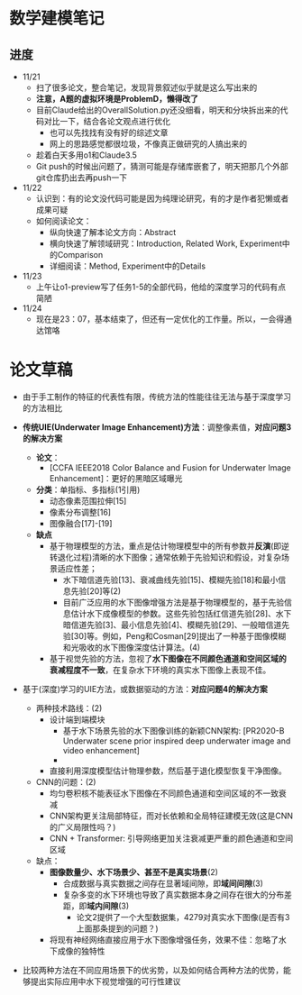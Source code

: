 # 数学建模笔记

## 进度

- 11/21
  - 扫了很多论文，整合笔记，发现背景叙述似乎就是这么写出来的
  - **注意，A题的虚拟环境是ProblemD，懒得改了**
  - 目前Claude给出的OverallSolution.py还没细看，明天和分块拆出来的代码对比一下，结合各论文观点进行优化
    - 也可以先找找有没有好的综述文章
    - 网上的思路感觉都很垃圾，不像真正做研究的人搞出来的
  - 趁着白天多用o1和Claude3.5
  - Git push的时候出问题了，猜测可能是存储库嵌套了，明天把那几个外部git仓库扔出去再push一下
- 11/22
  - 认识到：有的论文没代码可能是因为纯理论研究，有的才是作者犯懒或者成果可疑
  - 如何阅读论文：
    - 纵向快速了解本论文方向：Abstract
    - 横向快速了解领域研究：Introduction, Related Work, Experiment中的Comparison
    - 详细阅读：Method, Experiment中的Details
- 11/23
  - 上午让o1-preview写了任务1-5的全部代码，他给的深度学习的代码有点简陋
- 11/24
  - 现在是23：07，基本结束了，但还有一定优化的工作量。所以，一会得通达馆咯

# 论文草稿

- 由于手工制作的特征的代表性有限，传统方法的性能往往无法与基于深度学习的方法相比
- **传统UIE(Underwater Image Enhancement)方法**：调整像素值，**对应问题3的解决方案**
  - **论文**：
    - [CCFA IEEE2018 Color Balance and Fusion for Underwater Image Enhancement]：更好的黑暗区域曝光
  - **分类**：单指标、多指标(1引用)
    - 动态像素范围拉伸[15]
    - 像素分布调整[16]
    - 图像融合[17]-[19]
  - **缺点**
    - 基于物理模型的方法，重点是估计物理模型中的所有参数并**反演**(即逆转退化过程)清晰的水下图像；通常依赖于先验知识和假设，对复杂场景适应性差；
      - 水下暗信道先验[13]、衰减曲线先验[15]、模糊先验[18]和最小信息先验[20]等(2)
      - 目前广泛应用的水下图像增强方法是基于物理模型的，基于先验信息估计水下成像模型的参数。这些先验包括红信道先验[28]、水下暗信道先验[3]、最小信息先验[4]、模糊先验[29]、一般暗信道先验[30]等。例如，Peng和Cosman[29]提出了一种基于图像模糊和光吸收的水下图像深度估计算法。(4)
    - 基于视觉先验的方法，忽视了**水下图像在不同颜色通道和空间区域的衰减程度不一致**，在复杂水下环境的真实水下图像上表现不佳。

- 基于(深度)学习的UIE方法，或数据驱动的方法：**对应问题4的解决方案**
  - 两种技术路线：(2)
    - 设计端到端模块
      - 基于水下场景先验的水下图像训练的新颖CNN架构: [PR2020-B Underwater scene prior inspired deep underwater image and video enhancement]
      - 
    - 直接利用深度模型估计物理参数，然后基于退化模型恢复干净图像。
  - CNN的问题：(2)
    - 均匀卷积核不能表征水下图像在不同颜色通道和空间区域的不一致衰减
    - CNN架构更关注局部特征，而对长依赖和全局特征建模无效(这是CNN的广义局限性吗？)
    - CNN + Transformer: 引导网络更加关注衰减更严重的颜色通道和空间区域
  - 缺点：
    - **图像数量少、水下场景少、甚至不是真实场景**(2)
      - 合成数据与真实数据之间存在显著域间隙，即**域间间隙**(3)
      - 复杂多变的水下环境也导致了真实数据本身之间存在很大的分布差距，即**域内间隙**(3)
        - 论文2提供了一个大型数据集，4279对真实水下图像(是否有3上面那条提到的问题？)
    - 将现有神经网络直接应用于水下图像增强任务，效果不佳：忽略了水下成像的独特性
- 比较两种方法在不同应用场景下的优劣势，以及如何结合两种方法的优势，能够提出实际应用中水下视觉增强的可行性建议
